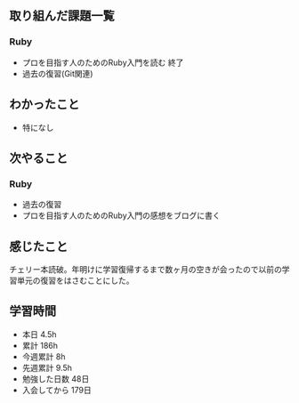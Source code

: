 ## 取り組んだ課題一覧 
 ### Ruby 
 - プロを目指す人のためのRuby入門を読む 終了
 - 過去の復習(Git関連)

 ## わかったこと 
 - 特になし

 ## 次やること 
 ### Ruby 
 - 過去の復習
 - プロを目指す人のためのRuby入門の感想をブログに書く

 ## 感じたこと 
チェリー本読破。年明けに学習復帰するまで数ヶ月の空きが会ったので以前の学習単元の復習をはさむことにした。

 ## 学習時間 
 - 本日 4.5h 
 - 累計 186h 
 - 今週累計 8h 
 - 先週累計 9.5h 
 - 勉強した日数 48日 
 - 入会してから 179日 
